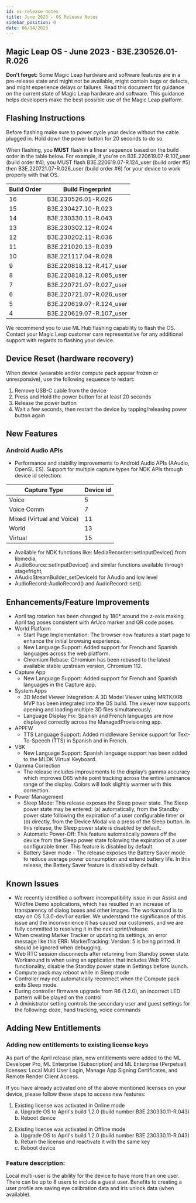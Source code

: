 ```yaml
---
id: os-release-notes
title: June 2023 - OS Release Notes
sidebar_position: 0
date: 06/14/2023
---
```


## Magic Leap OS - June 2023 - B3E.230526.01-R.026

**Don’t forget:** Some Magic Leap hardware and software features are in a pre-release state and might not be available, might contain bugs or defects, and might experience delays or failures. Read this document for guidance on the current state of Magic Leap hardware and software. This guidance helps developers make the best possible use of the Magic Leap platform.

## Flashing Instructions

Before flashing make sure to power cycle your device without the cable plugged in. Hold down the power button for 20 seconds to do so. 

When flashing, you **MUST** flash in a linear sequence based on the build order in the table below. For example, if you're on B3E.220619.07-R.107_user (build order #4), you MUST flash B3E.220619.07-R.124_user (build order #5) then B3E.220721.07-R.026_user (build order #6) for your device to work properly with that OS.

| Build Order | Build Fingerprint        |
| ----------- | ------------------------ |
| 16          | B3E.230526.01-R.026      |
| 15          | B3E.230427.10-R.023      |
| 14          | B3E.230330.11-R.043      |
| 13          | B3E.230302.12-R.024      |
| 12          | B3E.230202.11-R.036      |
| 11          | B3E.221020.13-R.039      |
| 10          | B3E.221117.04-R.028      |
| 9           | B3E.220818.12-R.417_user |
| 8           | B3E.220818.12-R.085_user |
| 7           | B3E.220721.07-R.027_user |
| 6           | B3E.220721.07-R.026_user |
| 5           | B3E.220619.07-R.124_user |
| 4           | B3E.220619.07-R.107_user |

We recommend you to use ML Hub flashing capability to flash the OS. Contact your Magic Leap customer care representative for any additional support with regards to flashing your device.

## Device Reset (hardware recovery)

When device (wearable and/or compute pack appear frozen or unresponsive), use the following sequence to restart:

1. Remove USB-C cable from the device
2. Press and Hold the power button for at least 20 seconds
3. Release the power button
4. Wait a few seconds, then restart the device by tapping/releasing power button again

## New Features

### Android Audio APIs
- Performance and stability improvements to Android Audio APIs (AAudio, OpenSL ES).
Support for multiple capture types for NDK APIs through device id selection:

| Capture Type	| Device id |
| ------------- | --------- |
| Voice	        | 5         |
| Voice Comm	  | 7         |
| Mixed (Virtual and Voice) |	11  |
| World	| 13 |
| Virtual |	15 |

- Available for NDK functions like: MediaRecorder::setInputDevice() from libmedia,
- AudioSource::setInputDevice() and similar functions available through stagefright,
- AAudioStreamBuilder_setDeviceId for AAudio and low level
- AudioRecord::AudioRecord() and AudioRecord::set().

## Enhancements/Feature Improvements

- April tag rotation has been changed by 180° around the z-axis making April tag poses consistent with ArUco marker and QR code poses.
- World Platform
  - Start Page Implementation: The browser now features a start page to enhance the initial browsing experience.
  - New Language Support: Added support for French and Spanish languages across the web platform.
  - Chromium Rebase: Chromium has been rebased to the latest available stable upstream version, Chromium 112.
- Capture App
  - New Language Support: Added support for French and Spanish languages in the Capture app.
- System Apps
  - 3D Model Viewer Integration: A 3D Model Viewer using MRTK/XRI MVP has been integrated into the OS build. The viewer now supports opening and loading multiple 3D files simultaneously.
  - Language Display Fix: Spanish and French languages are now displayed correctly across the ManagedProvisioning app.
- APPFW
  -  TTS Language Support: Added middleware Service support for Text-To-Speech (TTS) in Spanish and in French.
- VBK
  - New Language Support: Spanish language support has been added to the MLDK Virtual Keyboard.
- Gamma Correction
  - The release includes improvements to the display’s gamma accuracy which improves D65 white point tracking across the entire luminance range of the display. Colors will look slightly warmer with this correction.
- Power Management
  - Sleep Mode: This release exposes the Sleep power state. The Sleep power state may be entered: (a) automatically, from the Standby power state following the expiration of a user configurable timer or (b) directly, from the Device Modal via a press of the Sleep button. In this release, the Sleep power state is disabled by default.
  - Automatic Power-Off: This feature automatically powers off the device from the Sleep power state following the expiration of a user configurable timer. This feature is disabled by default.
  - Battery Saver mode - The release exposes the Battery Saver mode to reduce average power consumption and extend battery life. In this release, the Battery Saver feature is disabled by default.

## Known Issues

- We recently identified a software incompatibility issue in our Assist and Wildfire Demo applications, which has resulted in an increase of transparency of dialog boxes and other images. The workaround is to stay on OS 1.3.0-dev1 or earlier. We understand the significance of this issue and the inconvenience it has caused our customers, and we are fully committed to resolving it in the next sprint/release.
- When creating Marker Tracker or updating its settings, an error message like this ERR: MarkerTracking: Version: 5 is being printed. It should be ignored when debugging.
- Web RTC session disconnects after returning from Standby power state. Workaround is when using an application that includes Web RTC functionality, disable the Standby power state in Settings before launch.
- Compute pack may reboot while in Sleep mode
- Controller may not automatically reconnect when the Compute pack exits Sleep mode.
- During controller firmware upgrade from R6 (1.2.0), an incorrect LED pattern will be played on the control
- A dministrator setting controls the secondary user and guest settings for the following: doze, hand tracking, voice commands

## Adding New Entitlements

### Adding new entitlements to existing license keys

As part of the April release plan, new entitlements were added to the ML Developer Pro, ML Enterprise (Subscription) and ML Enterprise (Perpetual) licenses: Local Multi User Login, Manage App Signing Certificates, and Remote Render Client Access.

If you have already activated one of the above mentioned licenses on your device, please follow these steps to access new features:

 1. Existing license was activated in Online mode  
 a. Upgrade OS to April's build 1.2.0 (build number B3E.230330.11-R.043)  
 b. Reboot device  

 2. Existing license was activated in Offline mode  
  a. Upgrade OS to April's build 1.2.0 (build number B3E.230330.11-R.043)  
  b. Return the license and reactivate it with the same key  
  c. Reboot device

### Feature description:

Local multi-user is the ability for the device to have more than one user. There can be up to 8 users to include a guest user. Benefits to creating a user profile are saving eye calibration data and iris unlock data (when available).
